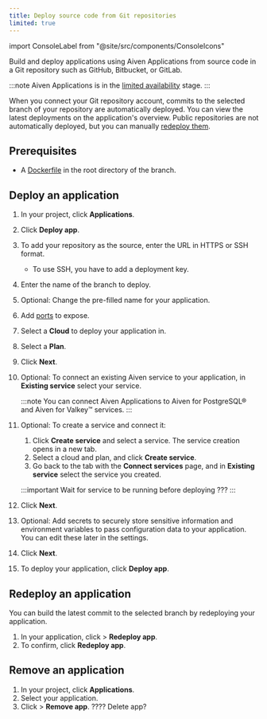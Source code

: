 ```yaml
---
title: Deploy source code from Git repositories
limited: true
---
```


import ConsoleLabel from "@site/src/components/ConsoleIcons"

Build and deploy applications using Aiven Applications from source code in a Git repository such as GitHub, Bitbucket, or GitLab.

:::note
Aiven Applications is in the
[limited availability](/docs/platform/concepts/service-and-feature-releases#limited-availability-)
stage.
:::

When you connect your Git repository account, commits to the selected branch of your
repository are automatically deployed. You can view the latest deployments on the
application's overview. Public repositories are not automatically deployed, but you
can manually [redeploy them](#redeploy-an-application).

## Prerequisites

- A [Dockerfile](/docs/applications/build-from-dockerfile)
  in the root directory of the branch.

## Deploy an application

1. In your project, click **Applications**.
1. Click **Deploy app**.
1. To add your repository as the source, enter the URL in HTTPS or SSH format.
   - To use SSH, you have to add a deployment key.
1. Enter the name of the branch to deploy.
1. Optional: Change the pre-filled name for your application.
1. Add [ports](/docs/applications/ports) to expose.
1. Select a **Cloud** to deploy your application in.
1. Select a **Plan**.
1. Click **Next**.
1. Optional: To connect an existing Aiven service to your application,
   in **Existing service** select your service.

     :::note
     You can connect Aiven Applications to Aiven for PostgreSQL® and Aiven for Valkey™
     services.
     :::

1. Optional: To create a service and connect it:
   1. Click **Create service** and select a service. The service creation opens in a new
      tab.
   1. Select a cloud and plan, and click **Create service**.
   1. Go back to the tab with the **Connect services** page, and in **Existing service**
      select the service you created.

     :::important
     Wait for service to be running before deploying ???
     :::

1. Click **Next**.
1. Optional: Add secrets to securely store sensitive information
   and environment variables to pass configuration data to your
   application. You can edit these later in the settings.
1. Click **Next**.
1. To deploy your application, click **Deploy app**.

## Redeploy an application

You can build the latest commit to the selected branch by redeploying your application.

1. In your application, click <ConsoleLabel name="actions"/> > **Redeploy app**.
1. To confirm, click **Redeploy app**.

## Remove an application

1. In your project, click **Applications**.
1. Select your application.
1. Click <ConsoleLabel name="actions"/> > **Remove app**.          ???? Delete app?
